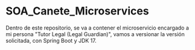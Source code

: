 # SOA_Canete_Microservices
Dentro de este repositorio, se va a contener el microservicio encargado a mi persona "Tutor Legal (Legal Guardian)", vamos a versionar la versión solicitada, con Spring Boot y JDK 17.
